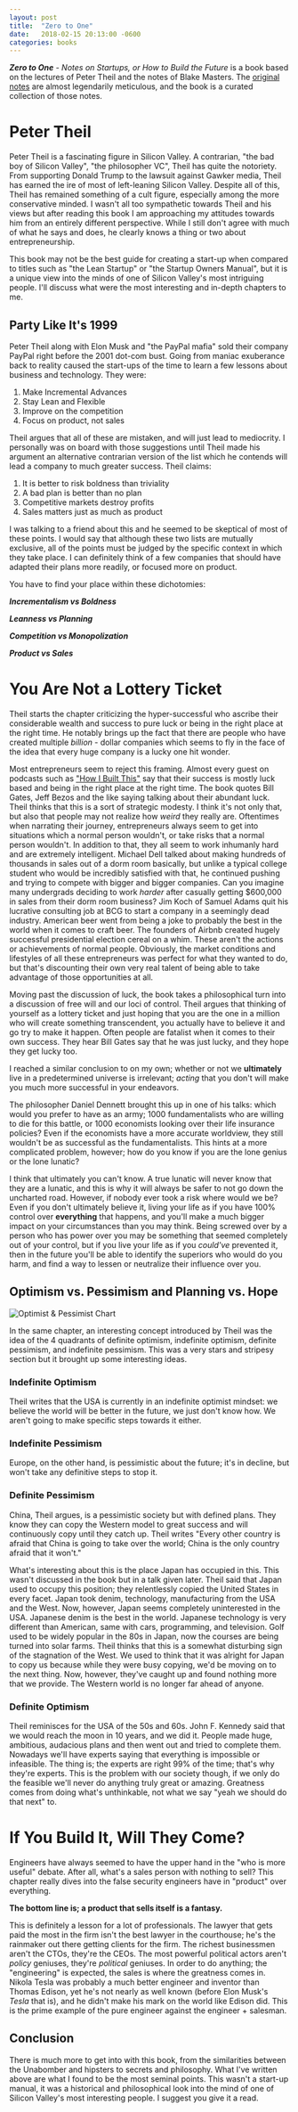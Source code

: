 ```yaml
---
layout: post
title:  "Zero to One"
date:   2018-02-15 20:13:00 -0600
categories: books
---
```


***Zero to One*** - *Notes on Startups, or How to Build the Future* is a book based on the lectures of Peter Theil and the notes of Blake Masters. The [original notes](http://blakemasters.com/peter-thiels-cs183-startup) are almost legendarily meticulous, and the book is a curated collection of those notes.  

# Peter Theil

Peter Theil is a fascinating figure in Silicon Valley. A contrarian, "the bad boy of Silicon Valley", "the philosopher VC", Theil has quite the notoriety. From supporting Donald Trump to the lawsuit against Gawker media, Theil has earned the ire of most of left-leaning Silicon Valley. Despite all of this, Theil has remained something of a cult figure, especially among the more conservative minded. I wasn't all too sympathetic towards Theil and his views but after reading this book I am approaching my attitudes towards him from an entirely different perspective. While I still don't agree with much of what he says and does, he clearly knows a thing or two about entrepreneurship. 

This book may not be the best guide for creating a start-up when compared to titles such as "the Lean Startup" or "the Startup Owners Manual", but it is a unique view into the minds of one of Silicon Valley's most intriguing people. I'll discuss what were the most interesting and in-depth chapters to me. 

## Party Like It's 1999

Peter Theil along with Elon Musk and "the PayPal mafia" sold their company PayPal right before the 2001 dot-com bust. Going from maniac exuberance back to reality caused the start-ups of the time to learn a few lessons about business and technology. They were: 

1. Make Incremental Advances
2. Stay Lean and Flexible
3. Improve on the competition
4. Focus on product, not sales

Theil argues that all of these are mistaken, and will just lead to mediocrity. I personally was on board with those suggestions until Theil made his argument an alternative contrarian version of the list which he contends will lead a company to much greater success. Theil claims: 

1. It is better to risk boldness than triviality
2. A bad plan is better than no plan
3. Competitive markets destroy profits
4. Sales matters just as much as product

I was talking to a friend about this and he seemed to be skeptical of most of these points. I would say that although these two lists are mutually exclusive, all of the points must be judged by the specific context in which they take place. I can definitely think of a few companies that should have adapted their plans more readily, or focused more on product. 

You have to find your place within these dichotomies: 

***Incrementalism vs Boldness***

***Leanness vs Planning***

***Competition vs Monopolization***

***Product vs Sales***

# You Are Not a Lottery Ticket 

Theil starts the chapter criticizing the hyper-successful who ascribe their considerable wealth and success to pure luck or being in the right place at the right time. He notably brings up the fact that there are people who have created multiple *billion* - dollar companies which seems to fly in the face of the idea that every huge company is a lucky one hit wonder. 

Most entrepreneurs seem to reject this framing. Almost every guest on podcasts such as ["How I Built This"](https://www.npr.org/podcasts/510313/how-i-built-this) say that their success is mostly luck based and being in the right place at the right time. The book quotes Bill Gates, Jeff Bezos and the like saying talking about their abundant luck. Theil thinks that this is a sort of strategic modesty. I think it's not only that, but also that people may not realize how *weird* they really are. Oftentimes when narrating their journey, entrepreneurs always seem to get into situations which a normal person wouldn't, or take risks that a normal person wouldn't. In addition to that, they all seem to work inhumanly hard and are extremely intelligent. Michael Dell talked about making hundreds of thousands in sales out of a dorm room basically, but unlike a typical college student who would be incredibly satisfied with that, he continued pushing and trying to compete with bigger and bigger companies. Can you imagine many undergrads deciding to work *harder* after casually getting $600,000 in sales from their dorm room business? Jim Koch of Samuel Adams quit his lucrative consulting job at BCG to start a company in a seemingly dead industry. American beer went from being a joke to probably the best in the world when it comes to craft beer. The founders of Airbnb created hugely successful presidential election cereal on a whim. These aren't the actions or achievements of normal people. Obviously, the market conditions and lifestyles of all these entrepreneurs was perfect for what they wanted to do, but that's discounting their own very real talent of being able to take advantage of those opportunities at all. 

Moving past the discussion of luck, the book takes a philosophical turn into a discussion of free will and our loci of control. Theil argues that thinking of yourself as a lottery ticket and just hoping that you are the one in a million who will create something transcendent, you actually have to believe it and go try to make it happen. Often people are fatalist when it comes to their own success. They hear Bill Gates say that he was just lucky, and they hope they get lucky too. 

 I reached a similar conclusion to on my own; whether or not we **ultimately** live in a predetermined universe is irrelevant; *acting* that you don't will make you much more successful in your endeavors. 
 
 The philosopher Daniel Dennett brought this up in one of his talks: which would you prefer to have as an army; 1000 fundamentalists who are willing to die for this battle, or 1000 economists looking over their life insurance policies? Even if the economists have a more accurate worldview, they still wouldn't be as successful as the fundamentalists. This hints at a more complicated problem, however; how do you know if you are the lone genius or the lone lunatic? 

 I think that ultimately you can't know. A true lunatic will never know that they are a lunatic, and this is why it will always be safer to not go down the uncharted road. However, if nobody ever took a risk where would we be? Even if you don't ultimately believe it, living your life as if you have 100% control over **everything** that happens, and you'll make a much bigger impact on your circumstances than you may think. Being screwed over by a person who has power over you may be something that seemed completely out of your control, but if you live your life as if you *could've* prevented it, then in the future you'll be able to identify the superiors who would do you harm, and find a way to lessen or neutralize their influence over you. 

## Optimism vs. Pessimism and Planning vs. Hope

![Optimist & Pessimist Chart](http://78.media.tumblr.com/tumblr_m4c8ybPUgN1qbb0b4.png)

In the same chapter, an interesting concept introduced by Theil was the idea of the 4 quadrants of definite optimism, indefinite optimism, definite pessimism, and indefinite pessimism. This was a very stars and stripesy section but it brought up some interesting ideas. 

### Indefinite Optimism

Theil writes that the USA is currently in an indefinite optimist mindset: we believe the world will be better in the future, we just don't know how. We aren't going to make specific steps towards it either. 

### Indefinite Pessimism 

Europe, on the other hand, is pessimistic about the future; it's in decline, but won't take any definitive steps to stop it. 

### Definite Pessimism 

China, Theil argues, is a pessimistic society but with defined plans. They know they can copy the Western model to great success and will continuously copy until they catch up. Theil writes "Every other country is afraid that China is going to take over the world; China is the only country afraid that it won't." 

What's interesting about this is the place Japan has occupied in this. This wasn't discussed in the book but in a talk given later. Theil said that Japan used to occupy this position; they relentlessly copied the United States in every facet. Japan took denim, technology, manufacturing from the USA and the West. Now, however, Japan seems completely uninterested in the USA. Japanese denim is the best in the world. Japanese technology is very different than American, same with cars, programming, and television. Golf used to be widely popular in the 80s in Japan, now the courses are being turned into solar farms. Theil thinks that this is a somewhat disturbing sign of the stagnation of the West. We used to think that it was alright for Japan to copy us because while they were busy copying, we'd be moving on to the next thing. Now, however, they've caught up and found nothing more that we provide. The Western world is no longer far ahead of anyone. 

### Definite Optimism

Theil reminisces for the USA of the 50s and 60s. John F. Kennedy said that we would reach the moon in 10 years, and we did it. People made huge, ambitious, audacious plans and then went out and tried to complete them. Nowadays we'll have experts saying that everything is impossible or infeasible. The thing is; the experts are right 99% of the time; that's why they're experts. This is the problem with our society though, if we only do the feasible we'll never do anything truly great or amazing. Greatness comes from doing what's unthinkable, not what we say "yeah we should do that next" to. 

# If You Build It, Will They Come? 

Engineers have always seemed to have the upper hand in the "who is more useful" debate. After all, what's a sales person with nothing to sell? This chapter really dives into the false security engineers have in "product" over everything. 

**The bottom line is; a  product that sells itself is a fantasy.**

This is definitely a lesson for a lot of professionals. The lawyer that gets paid the most in the firm isn't the best lawyer in the courthouse; he's the rainmaker out there getting clients for the firm. The richest businessmen aren't the CTOs, they're the CEOs. The most powerful political actors aren't *policy* geniuses, they're *political* geniuses. In order to do anything; the "engineering" is expected, the sales is where the greatness comes in. Nikola Tesla was probably a much better engineer and inventor than Thomas Edison, yet he's not nearly as well known (before Elon Musk's *Tesla* that is), and he didn't make his mark on the world like Edison did. This is the prime example of the pure engineer against the engineer + salesman. 

## Conclusion

There is much more to get into with this book, from the similarities between the Unabomber and hipsters to secrets and philosophy. What I've written above are what I found to be the most seminal points. This wasn't a start-up manual, it was a historical and philosophical look into the mind of one of Silicon Valley's most interesting people. I suggest you give it a read. 